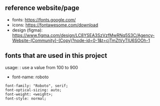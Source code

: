 ## reference website/page
- fonts: https://fonts.google.com/
- icons: https://fontawesome.com/download
- design (figma): https://www.figma.com/design/LC8YSEA3SzVzfMwRNq5S3C/Agency-Website-(Community)-(Copy)?node-id=0-1&t=cjTmZtVyTIU6SOOh-1

## fonts that are used in this project 
usage: <weight>: use a value from 100 to 900

- font-name: roboto

```
font-family: "Roboto", serif;
font-optical-sizing: auto;
font-weight: <weight>;
font-style: normal;
```